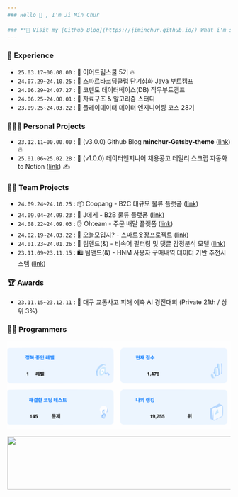 ```yaml
---
### Hello 👋 , I'm Ji Min Chur

### **🤖 Visit my [Github Blog](https://jiminchur.github.io/) What i'm studying**
---
```

### 📕 Experience
* `25.03.17~00.00.00` : 📖 이어드림스쿨 5기 🔥
* `24.07.29~24.10.25` : 📖 스파르타코딩클럽 단기심화 Java 부트캠프
* `24.06.29~24.07.27` : 📖 코멘토 데이터베이스(DB) 직무부트캠프
* `24.06.25~24.08.01` : 🔖 자료구조 & 알고리즘 스터디
* `23.09.25~24.03.22` : 📖 플레이데이터 데이터 엔지니어링 코스 28기

### 🧑🏻‍💻 Personal Projects
* `23.12.11~00.00.00` : 📰 (v3.0.0) Github Blog **minchur-Gatsby-theme** ([link](https://github.com/jiminchur/jiminchur.github.io)) 🔥
* `25.01.06~25.02.28` : 📅 (v1.0.0) 데이터엔지니어 채용공고 데일리 스크랩 자동화 to Notion ([link](https://github.com/jiminchur/Job-scraper_to_Notion)) ✍️

### 👬🏻 Team Projects
* `24.09.24~24.10.25` : 📦 Coopang - B2C 대규모 물류 플랫폼 ([link](https://github.com/dev-wonny/coopang))
* `24.09.04~24.09.23` : 📄 J에게 - B2B 물류 플랫폼 ([link](https://github.com/ForJJJ/DeliverySystem))
* `24.08.22~24.09.03` : ✋ Ohteam - 주문 배달 플랫폼 ([link](https://github.com/jiminchur/Project_FoodToGoWeb))
* `24.02.19~24.03.22` : 🚪 오늘모입지? - 스마트옷장프로젝트 ([link](https://github.com/jiminchur/PlayData-28_Smart-Closet))
* `24.01.23~24.01.26` : 🤬 팀앤드(&) - 비속어 필터링 및 댓글 감정분석 모델 ([link](https://github.com/jiminchur/PlayData-28_Badword-filter-Sentiment-analysis))
* `23.11.09~23.11.15` : 🛍️ 팀앤드(&) - HNM 사용자 구매내역 데이터 기반 추천시스템 ([link](https://github.com/jiminchur/PlayData-28_HNMdata-Recommendation-Website))

### 🏆 Awards
* `23.11.15~23.12.11` : 🚙 대구 교통사고 피해 예측 AI 경진대회 (Private 21th / 상위 3%)

### 🧑‍🎓 Programmers
[![](https://github.com/jiminchur/github-programmers-rank/blob/master/lib/result.svg)](https://github.com/libtv/github-programmers-rank)


<a href="https://github.com/devxb/gitanimals">
  <img src="https://render.gitanimals.org/lines/jiminchur?pet-id=1" width="1000" height="120"/>
</a>


